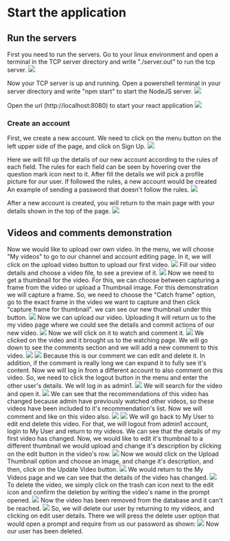 # Start the application

## Run the servers

First you need to run the servers.
Go to your linux environment and open a terminal in the TCP server directory and write "./server.out" to run the tcp server.
![](./images/Screenshot_12.png)

Now your TCP server is up and running.
Open a powershell terminal in your server directory and write "npm start" to start the NodeJS server.
![](./images/Screenshot_13.png)

Open the url (http://localhost:8080) to start your react application
![](./images/Screenshot_14.png)

### Create an account

First, we create a new account. We need to click on the menu button on the left upper side of the page, and click on Sign Up.
![](./images/Screenshot_15.png)

Here we will fill up the details of our new account according to the rules of each field. The rules for each field can be seen by hovering over the question mark icon next to it.
After fill the details we will pick a profile picture for our user. If followed the rules, a new account would be created
An example of sending a password that doesn't follow the rules.
![](./images/Screenshot_16.png)

After a new account is created, you will return to the main page with your details shown in the top of the page.
![](./images/Screenshot_17.png)

## Videos and comments demonstration

Now we would like to upload owr own video. In the menu, we will choose "My videos" to go to our channel and account editing page. In it, we will click on the upload video button to upload our first video.
![](./images/Screenshot_18.png)
Fill our video details and choose a video file, to see a preview of it.
![](./images/Screenshot_19.png)
Now we need to get a thumbnail for the video. For this, we can choose between capturing a frame from the video or upload a Thumbnail image. For this demonstration we will capture a frame. So, we need to choose the "Catch frame" option, go to the exact frame in the video we want to capture and then click "capture frame for thumbnail". we can see our new thumbnail under this button.
![](./images/Screenshot_20.png)
Now we can upload our video. Uploading it will return us to the my video page where we could see the details and commit actions of our new video.
![](./images/Screenshot_21.png)
Now we will click on it to watch and comment it.
![](./images/Screenshot_22.png)
We clicked on the video and it brought us to the watching page. We will go down to see the comments section and we will add a new comment to this video.
![](./images/Screenshot_23.png)
![](./images/Screenshot_24.png)
Because this is our comment we can edit and delete it. In addition, if the comment is really long we can expand it to fully see it's content.
Now we will log in from a different account to also comment on this video. So, we need to click the logout button in the menu and enter the other user's details. We will log in as admin1.
![](./images/Screenshot_25.png)
We will search for the video and open it.
![](./images/Screenshot_26.png)
We can see that the recommendations of this video has changed because admin have previously watched other videos, so these videos have been included to it's recommendation's list.
Now we will comment and like on this video also.
![](./images/Screenshot_27.png)
![](./images/Screenshot_28.png)
We will go back to My User to edit end delete this video. For that, we will logout from admin1 account, login to My User and return to my videos.
We can see that the details of my first video has changed.
Now, we would like to edit it's thumbnail to a different thumbnail we would upload and change it's description by clicking on the edit button in the video's row.
![](./images/Screenshot_29.png)
Now we would click on the Upload Thumbnail option and choose an image, and change it's description, and then, click on the Update Video button.
![](./images/Screenshot_30.png)
We would return to the My Videos page and we can see that the details of the video has changed.
![](./images/Screenshot_31.png)
To delete the video, we simply click on the trash can icon next to the edit icon and confirm the deletion by writing the video's name in the prompt opened.
![](./images/Screenshot_32.png)
Now the video has been removed from the database and it can't be reached.
![](./images/Screenshot_33.png)
So, we will delete our user by returning to my videos, and clicking on edit user details.
There we will press the delete user option that would open a prompt and require from us our password as shown:
![](./images/Screenshot_34.png)
Now our user has been deleted.
